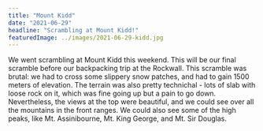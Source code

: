 ```yaml
---
title: "Mount Kidd"
date: "2021-06-29"
headline: "Scrambling at Mount Kidd!"
featuredImage: ../images/2021-06-29-kidd.jpg
---
```


We went scrambling at Mount Kidd this weekend. This will be our final scramble before our backpacking trip at the Rockwall. This scramble was brutal: we had to cross some slippery snow patches, and had to gain 1500 meters of elevation. The terrain was also pretty technichal - lots of slab with loose rock on it, which was fine going up but a pain to go down. Nevertheless, the views at the top were beautiful, and we could see over all the mountains in the front ranges. We could also see some of the high peaks, like Mt. Assinibourne, Mt. King George, and Mt. Sir Douglas. 